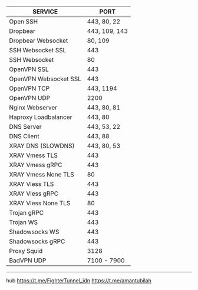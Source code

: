 <table>
<thead>
<tr>
<th>SERVICE</th>
<th>PORT</th>
</tr>
</thead>
<tbody>
<tr>
<td>Open SSH</td>
<td>443, 80, 22</td>
</tr>
<tr>
<td>Dropbear</td>
<td>443, 109, 143</td>
</tr>
<tr>
<td>Dropbear Websocket</td>
<td>80, 109</td>
</tr>
<tr>
<td>SSH Websocket SSL</td>
<td>443</td>
</tr>
<tr>
<td>SSH Websocket</td>
<td>80</td>
</tr>
<tr>
<td>OpenVPN SSL</td>
<td>443</td>
</tr>
<tr>
<td>OpenVPN Websocket SSL</td>
<td>443</td>
</tr>
<tr>
<td>OpenVPN TCP</td>
<td>443, 1194</td>
</tr>
<tr>
<td>OpenVPN UDP</td>
<td>2200</td>
</tr>
<tr>
<td>Nginx Webserver</td>
<td>443, 80, 81</td>
</tr>
<tr>
<td>Haproxy Loadbalancer</td>
<td>443, 80</td>
</tr>
<tr>
<td>DNS Server</td>
<td>443, 53, 22</td>
</tr>
<tr>
<td>DNS Client</td>
<td>443, 88</td>
</tr>
<tr>
<td>XRAY DNS (SLOWDNS)</td>
<td>443, 80, 53</td>
</tr>
<tr>
<td>XRAY Vmess TLS</td>
<td>443</td>
</tr>
<tr>
<td>XRAY Vmess gRPC</td>
<td>443</td>
</tr>
<tr>
<td>XRAY Vmess None TLS</td>
<td>80</td>
</tr>
<tr>
<td>XRAY Vless TLS</td>
<td>443</td>
</tr>
<tr>
<td>XRAY Vless gRPC</td>
<td>443</td>
</tr>
<tr>
<td>XRAY Vless None TLS</td>
<td>80</td>
</tr>
<tr>
<td>Trojan gRPC</td>
<td>443</td>
</tr>
<tr>
<td>Trojan WS</td>
<td>443</td>
</tr>
<tr>
<td>Shadowsocks WS</td>
<td>443</td>
</tr>
<tr>
<td>Shadowsocks gRPC</td>
<td>443</td>
</tr>
<tr>
<td>Proxy Squid</td>
<td>3128</td>
</tr>
<tr>
<td>BadVPN UDP</td>
<td>7100 - 7900</td>
</tr>
</tbody>
</table>
<hr>

hub https://t.me/FighterTunnel_idn
https://t.me/amantubilah
